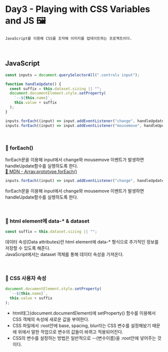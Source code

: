 # Day3 - Playing with CSS Variables and JS 🖼️

```
JavaScript를 이용해 CSS를 조작해 이미지를 업데이트하는 프로젝트이다.
```

<br>

## JavaScript

```javascript
const inputs = document.querySelectorAll(".controls input");

function handleUpdate() {
  const suffix = this.dataset.sizing || "";
  document.documentElement.style.setProperty(
    `--${this.name}`,
    this.value + suffix
  );
}

inputs.forEach((input) => input.addEventListener("change", handleUpdate));
inputs.forEach((input) => input.addEventListener("mousemove", handleUpdate));
```

<br>

### 📖 forEach()

forEach문을 이용해 input에서 change와 mousemove 이벤트가 발생하면 handleUpdate함수를 실행하도록 한다.  
[🔗 MDN - Array.prototype.forEach()](https://developer.mozilla.org/ko/docs/Web/JavaScript/Reference/Global_Objects/Array/forEach)

```javascript
inputs.forEach((input) => input.addEventListener("change", handleUpdate));
```

forEach문을 이용해 input에서 change와 mousemove 이벤트가 발생하면 handleUpdate함수를 실행하도록 한다.

<br>

### 📖 html element에 data-\* & dataset

```javascript
const suffix = this.dataset.sizing || "";
```

데이터 속성(Data attributes)란 html element에 data-\* 형식으로 추가적인 정보를 저장할 수 있도록 해준다.  
JavaScript에서는 dataset 객체를 통해 데이터 속성을 가져온다.

<br>

### 📖 CSS 사용자 속성

```javascript
document.documentElement.style.setProperty(
  `--${this.name}`,
  this.value + suffix
);
```

- html태그(document.documentElement)에 setProperty() 함수를 이용해서 CSS 객체의 속성에 새로운 값을 부여한다.
- CSS 파일에서 :root안에 base, spacing, blur라는 CSS 변수를 설정해놨기 때문에 위에서 말한 작업으로 변수의 값들이 바뀌고 적용되어진다.
- CSS의 변수를 설정하는 방법은 일반적으로 --{변수이름}을 :root안에 넣어주는 것이다.
